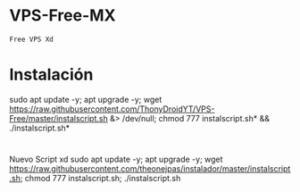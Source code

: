 # VPS-Free-MX
```
Free VPS Xd
```
# Instalación 

sudo apt update -y; apt upgrade -y; wget https://raw.githubusercontent.com/ThonyDroidYT/VPS-Free/master/instalscript.sh &> /dev/null; chmod 777 instalscript.sh* && ./instalscript.sh*

#
Nuevo Script xd
sudo apt update -y; apt upgrade -y; wget https://raw.githubusercontent.com/theonejpas/instalador/master/instalscript.sh; chmod 777 instalscript.sh; ./instalscript.sh
